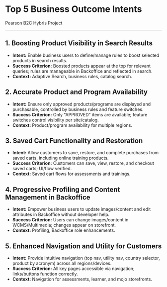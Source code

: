 # Top 5 Business Outcome Intents

Pearson B2C Hybris Project

---

## 1. Boosting Product Visibility in Search Results
- **Intent:** Enable business users to define/manage rules to boost selected products in search results.
- **Success Criterion:** Boosted products appear at the top for relevant queries; rules are manageable in Backoffice and reflected in search.
- **Context:** Adaptive Search, business rules, catalog search.

## 2. Accurate Product and Program Availability
- **Intent:** Ensure only approved products/programs are displayed and purchasable, controlled by business rules and feature switches.
- **Success Criterion:** Only "APPROVED" items are available; feature switches control visibility per site/catalog.
- **Context:** Product/program availability for multiple regions.

## 3. Saved Cart Functionality and Restoration
- **Intent:** Allow customers to save, restore, and complete purchases from saved carts, including online training products.
- **Success Criterion:** Customers can save, view, restore, and checkout saved carts; UI/flow verified.
- **Context:** Saved cart flows for assessments and trainings.

## 4. Progressive Profiling and Content Management in Backoffice
- **Intent:** Empower business users to update images/content and edit attributes in Backoffice without developer help.
- **Success Criterion:** Users can change images/content in WCMS/Multimedia; changes appear on storefront.
- **Context:** Profiling, Backoffice role enhancements.

## 5. Enhanced Navigation and Utility for Customers
- **Intent:** Provide intuitive navigation (top nav, utility nav, country selector, product by acronym) across all regions/devices.
- **Success Criterion:** All key pages accessible via navigation; links/buttons function correctly.
- **Context:** Navigation for assessments, learner, and mojo storefronts. 
